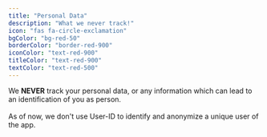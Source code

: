 ```yaml
---
title: "Personal Data"
description: "What we never track!"
icon: "fas fa-circle-exclamation"
bgColor: "bg-red-50"
borderColor: "border-red-900"
iconColor: "text-red-900"
titleColor: "text-red-900"
textColor: "text-red-500"
---
```


We **NEVER** track your personal data, or any information which can lead to an identification of you as person.
<br><br>
As of now, we don't use User-ID to identify and anonymize a unique user of the app.
